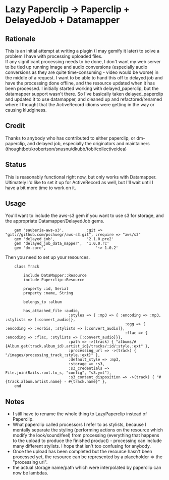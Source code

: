 Lazy Paperclip -> Paperclip + DelayedJob + Datamapper
=====================================================

Rationale
---------

This is an initial attempt at writing a plugin (I may gemify it later) to solve a problem I have with processing uploaded files.  
If any significant processing needs to be done, I don't want my web server to be tied up running image and audio conversions (especially audio conversions as they are quite time-consuming - video would be worse) in the middle of a request.
I want to be able to hand this off to delayed job and have the processing done offline, and the resource updated when it has been processed.  I initially started working with delayed_paperclip, but the datamapper support wasn't there.  So I've basically taken delayed_paperclip and updated it to use datamapper, and cleaned up and refactored/renamed where I thought that the ActiveRecord idioms were getting in the way or causing kludginess.

Credit
------

Thanks to anybody who has contributed to either paperclip, or dm-paperclip, and delayed job, especially the originators and maintainers (thoughtbot/krobertson/snusnu/dkubb/tobi/collectiveidea)

Status
------

This is reasonably functional right now, but only works with Datamapper.  Ultimately I'd like to set it up for ActiveRecord as well, but I'll wait until I have a bit more time to work on it.

Usage
-----

You'll want to include the aws-s3 gem if you want to use s3 for storage, and the appropriate Datamapper/DelayedJob gems. 

		gem 'sauberia-aws-s3',          :git => "git://github.com/pschuegr/aws-s3.git", :require => "aws/s3"
		gem 'delayed_job',              '2.1.0.pre2'
		gem 'delayed_job_data_mapper',  '1.0.0.rc'
		gem 'dm-core',              		'~> 1.0.2'

Then you need to set up your resources.

		class Track

			include DataMapper::Resource
			include Paperclip::Resource

			property :id, Serial
			property :name, String

			belongs_to :album

			has_attached_file :audio,
								:styles => { :mp3 => { :encoding => :mp3, :stylists => [:convert_audio]},
														 :ogg => { :encoding => :vorbis, :stylists => [:convert_audio]},
														 :flac => { :encoding => :flac, :stylists => [:convert_audio]}},
								:path => ->(track) { "albums/#{Album.get(track.album_id).artist_id}/tracks/:id/:style.:ext" },
								:processing_url => ->(track) { "/images/processing_track_:style.:ext}" },
								:default_style => :mp3,
								:storage => :s3,
								:s3_credentials => File.join(Rails.root.to_s, "config", "s3.yml"),
								:s3_content_disposition => ->(track) { "#{track.album.artist.name} - #{track.name}" },
		end

Notes
------

* I still have to rename the whole thing to LazyPaperclip instead of Paperclip.  
* What paperclip called processors I refer to as stylists, because I mentally separate the styling (performing actions on the resource which modify the look/sound/feel) from processing (everything that happens to the upload to produce the finished product) - processing can include many different stylists.  I hope that isn't too confusing for anybody.
* Once the upload has been completed but the resource hasn't been processed yet, the resource can be represented by a placeholder => the "processing url".
* the actual storage name/path which were interpolated by paperclip can now be lambdas.

